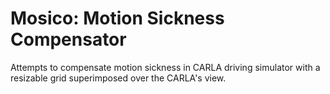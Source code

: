 # Mosico: Motion Sickness Compensator

Attempts to compensate motion sickness in CARLA driving simulator with a resizable grid superimposed over the CARLA's view.
